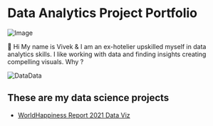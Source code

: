 # Data Analytics Project Portfolio

![Image](https://tenor.com/GCD8.gif)

👋 Hi My name is Vivek & I am an ex-hotelier upskilled myself in data analytics skills.
I like working with data and finding insights creating compelling visuals. 
Why ?

![DataData](https://tenor.com/bNy2M.gif)

## These are my data science projects
- [WorldHappiness Report 2021 Data Viz](https://vivekjoshi5.github.io/world-happiness-report-2022-data-viz/)
